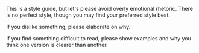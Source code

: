 This is a style guide, but let's please avoid overly emotional rhetoric.
There is no perfect style, though you may find your preferred style best.

If you dislike something, please elaborate on why.

If you find something difficult to read, please show examples and why you think
one version is clearer than another.
